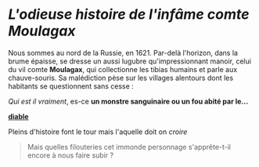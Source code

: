 # *L'odieuse histoire de l'infâme comte Moulagax*

Nous sommes au nord de la Russie, en 1621. Par-delà l'horizon, dans la brume épaisse, se dresse un aussi lugubre qu'impressionnant manoir, celui du vil comte **Moulagax**, qui collectionne les tibias humains et parle aux chauve-souris. Sa malédiction pèse sur les villages alentours dont les habitants se questionnent sans cesse :

*Qui est il vraiment*, es-ce **un monstre sanguinaire ou un fou abité par le...**

**[diable](https://www.google.com/imgres?imgurl=http%3A%2F%2Fwww.astrosurf.com%2Fluxorion%2FSciences%2Fdiable.jpg&imgrefurl=http%3A%2F%2Fwww.astrosurf.com%2Fluxorion%2Fbible-invention-satan-enfer.htm&tbnid=ObxzKs55ZHvhlM&vet=12ahUKEwiYqYeC-fvpAhWHk6QKHSGBC74QMygEegUIARCrAg..i&docid=edEG-6aNvDJklM&w=1126&h=800&q=diable&ved=2ahUKEwiYqYeC-fvpAhWHk6QKHSGBC74QMygEegUIARCrAg)**

Pleins d'histoire font le tour mais l'aquelle doit on *croire*



> Mais quelles filouteries cet immonde personnage s'apprête-t-il encore à nous faire subir ?
